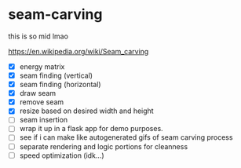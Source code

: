 # seam-carving
this is so mid lmao

https://en.wikipedia.org/wiki/Seam_carving


- [x] energy matrix
- [x] seam finding (vertical)
- [x] seam finding (horizontal)
- [x] draw seam
- [x] remove seam
- [x] resize based on desired width and height
- [ ] seam insertion
- [ ] wrap it up in a flask app for demo purposes.
- [ ] see if i can make like autogenerated gifs of seam carving process
- [ ] separate rendering and logic portions for cleanness
- [ ] speed optimization (idk...)

